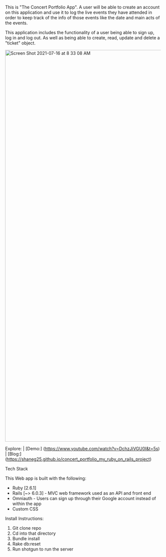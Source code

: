 This is "The Concert Portfolio App". A user will be able to create an account on this application and use it to log the live events they have attended in order to keep track of the info of those events like the date and main acts of the events. 

This application includes the functionality of a user being able to sign up, log in and log out. As well as being able to create, read, update and delete a "ticket" object.

<img width="1267" alt="Screen Shot 2021-07-16 at 8 33 08 AM" src="https://user-images.githubusercontent.com/59372986/125964259-20c7e344-cafa-407d-8ec5-1fbab05351ed.png">

Explore: | [Demo:] (https://www.youtube.com/watch?v=DchzJiVGU0I&t=5s) | [Blog:] (https://shaneg25.github.io/concert_portfolio_my_ruby_on_rails_project)

Tech Stack

This Web app is built with the following:

- Ruby [2.6.1]
- Rails [~> 6.0.3] - MVC web framework used as an API and front end
- Omniauth - Users can sign up through their Google account instead of within the app
- Custom CSS


Install Instructions:

1. Git clone repo
2. Cd into that directory
3. Bundle install
4. Rake db:reset 
5. Run shotgun to run the server 
